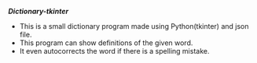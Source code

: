 ***Dictionary-tkinter***
   - This is a small dictionary program made using Python(tkinter) and json file.
   - This program can show definitions of the given word.
   -  It even autocorrects the word if there is a spelling mistake.
   
